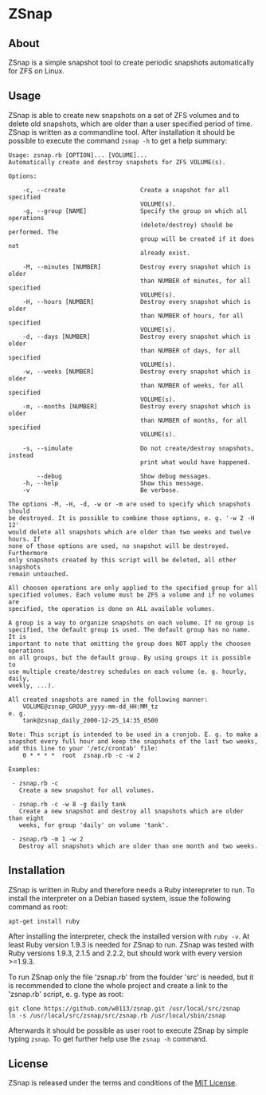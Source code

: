 
# ZSnap

## About

ZSnap is a simple snapshot tool to create periodic snapshots automatically for ZFS on Linux.


## Usage

ZSnap is able to create new snapshots on a set of ZFS volumes and to delete old snapshots, which are older than a user specified period of time. ZSnap is written as a commandline tool. After installation it should be possible to execute the command `zsnap -h` to get a help summary: 

    Usage: zsnap.rb [OPTION]... [VOLUME]...
    Automatically create and destroy snapshots for ZFS VOLUME(s).
    
    Options:
    
        -c, --create                     Create a snapshot for all specified
                                         VOLUME(s).
        -g, --group [NAME]               Specify the group on which all operations
                                         (delete/destroy) should be performed. The
                                         group will be created if it does not
                                         already exist.
    
        -M, --minutes [NUMBER]           Destroy every snapshot which is older
                                         than NUMBER of minutes, for all specified
                                         VOLUME(s).
        -H, --hours [NUMBER]             Destroy every snapshot which is older
                                         than NUMBER of hours, for all specified
                                         VOLUME(s).
        -d, --days [NUMBER]              Destroy every snapshot which is older
                                         than NUMBER of days, for all specified
                                         VOLUME(s).
        -w, --weeks [NUMBER]             Destroy every snapshot which is older
                                         than NUMBER of weeks, for all specified
                                         VOLUME(s).
        -m, --months [NUMBER]            Destroy every snapshot which is older
                                         than NUMBER of months, for all specified
                                         VOLUME(s).
    
        -s, --simulate                   Do not create/destroy snapshots, instead
                                         print what would have happened.
    
            --debug                      Show debug messages.
        -h, --help                       Show this message.
        -v                               Be verbose.
    
    The options -M, -H, -d, -w or -m are used to specify which snapshots should
    be destroyed. It is possible to combine those options, e. g. '-w 2 -H 12'
    would delete all snapshots which are older than two weeks and twelve hours. If
    none of those options are used, no snapshot will be destroyed. Furthermore
    only snapshots created by this script will be deleted, all other snapshots
    remain untouched.
    
    All choosen operations are only applied to the specified group for all
    specified volumes. Each volume must be ZFS a volume and if no volumes are
    specified, the operation is done on ALL available volumes.
    
    A group is a way to organize snapshots on each volume. If no group is
    specified, the default group is used. The default group has no name. It is
    important to note that omitting the group does NOT apply the choosen operations
    on all groups, but the default group. By using groups it is possible to
    use multiple create/destroy schedules on each volume (e. g. hourly, daily,
    weekly, ...).
    
    All created snapshots are named in the following manner:
        VOLUME@zsnap_GROUP_yyyy-mm-dd_HH:MM_tz
    e. g.
        tank@zsnap_daily_2000-12-25_14:35_0500
    
    Note: This script is intended to be used in a cronjob. E. g. to make a
    snapshot every full hour and keep the snapshots of the last two weeks,
    add this line to your '/etc/crontab' file:
        0 * * * *  root  zsnap.rb -c -w 2
    
    Examples:
    
     - zsnap.rb -c
       Create a new snapshot for all volumes.
    
     - zsnap.rb -c -w 8 -g daily tank
       Create a new snapshot and destroy all snapshots which are older than eight
       weeks, for group 'daily' on volume 'tank'.
    
     - zsnap.rb -m 1 -w 2
       Destroy all snapshots which are older than one month and two weeks.


## Installation

ZSnap is written in Ruby and therefore needs a Ruby interepreter to run. To install the interpreter on a Debian based system, issue the following command as root:

    apt-get install ruby

After installing the interpreter, check the installed version with `ruby -v`. At least Ruby version 1.9.3 is needed for ZSnap to run. ZSnap was tested with Ruby versions 1.9.3, 2.1.5 and 2.2.2, but should work with every version >=1.9.3.

To run ZSnap only the file 'zsnap.rb' from the foulder 'src' is needed, but it is recommended to clone the whole project and create a link to the 'zsnap.rb' script, e. g. type as root:

    git clone https://github.com/w0113/zsnap.git /usr/local/src/zsnap
    ln -s /usr/local/src/zsnap/src/zsnap.rb /usr/local/sbin/zsnap

Afterwards it should be possible as user root to execute ZSnap by simple typing `zsnap`. To get further help use the `zsnap -h` command.


## License

ZSnap is released under the terms and conditions of the [MIT License](https://tldrlegal.com/license/mit-license).

